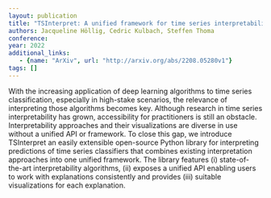 ```yaml
---
layout: publication
title: "TSInterpret: A unified framework for time series interpretability"
authors: Jacqueline Höllig, Cedric Kulbach, Steffen Thoma
conference: 
year: 2022
additional_links: 
   - {name: "ArXiv", url: "http://arxiv.org/abs/2208.05280v1"}
tags: []
---
```

With the increasing application of deep learning algorithms to time series
classification, especially in high-stake scenarios, the relevance of
interpreting those algorithms becomes key. Although research in time series
interpretability has grown, accessibility for practitioners is still an
obstacle. Interpretability approaches and their visualizations are diverse in
use without a unified API or framework. To close this gap, we introduce
TSInterpret an easily extensible open-source Python library for interpreting
predictions of time series classifiers that combines existing interpretation
approaches into one unified framework. The library features (i)
state-of-the-art interpretability algorithms, (ii) exposes a unified API
enabling users to work with explanations consistently and provides (iii)
suitable visualizations for each explanation.